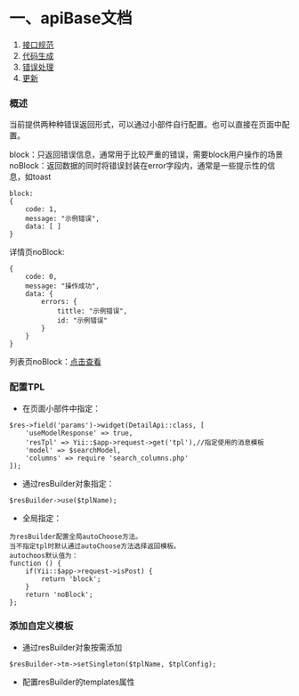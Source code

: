 # 一、apiBase文档

1. [接口规范](接口规范.md)
2. [代码生成](代码生成.md)
2. [错误处理](错误处理.md)
2. [更新](更新.md)


### 概述

当前提供两种种错误返回形式，可以通过小部件自行配置。也可以直接在页面中配置。

block：只返回错误信息，通常用于比较严重的错误，需要block用户操作的场景
noBlock：返回数据的同时将错误封装在error字段内，通常是一些提示性的信息，如toast

```
block:
{
    code: 1,
    message: "示例错误",
    data: [ ]
}
```
详情页noBlock:
```
{
    code: 0,
    message: "操作成功",
    data: {
        errors: {
            tittle: "示例错误",
            id: "示例错误"
        }
    }
}
```
列表页noBlock：[点击查看](json/list-no-block.json)

### 配置TPL

- 在页面小部件中指定：

```
$res->field('params')->widget(DetailApi::class, [
    'useModelResponse' => true,
    'resTpl' => Yii::$app->request->get('tpl'),//指定使用的消息模板
    'model' => $searchModel,
    'columns' => require 'search_columns.php'
]);
```
- 通过resBuilder对象指定：

```
$resBuilder->use($tplName);
```
- 全局指定：

```
为resBuilder配置全局autoChoose方法。
当不指定tpl时默认通过autoChoose方法选择返回模板。
autochoos默认值为：
function () {
    if(Yii::$app->request->isPost) {
        return 'block';
    }
    return 'noBlock';
};
```
### 添加自定义模板

- 通过resBuilder对象按需添加 

```
$resBuilder->tm->setSingleton($tplName, $tplConfig);
```
- 配置resBuilder的templates属性




